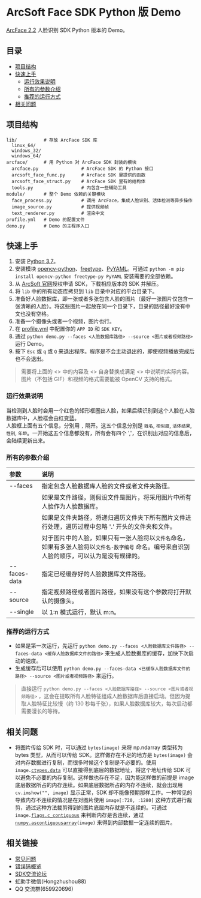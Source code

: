 # ArcSoft Face SDK Python 版 Demo

[ArcFace 2.2](https://ai.arcsoft.com.cn/product/arcface.html) 人脸识别 SDK Python 版本的 Demo。

## 目录

- [项目结构](#项目结构)
- [快速上手](#快速上手)
  - [运行效果说明](#运行效果说明)
  - [所有的参数介绍](#所有的参数介绍)
  - [推荐的运行方式](#推荐的运行方式)
- [相关问题](#相关问题)

## 项目结构

```text
lib/          # 存放 ArcFace SDK 库
  linux_64/
  windows_32/
  windows_64/
arcface/      # 用 Python 对 ArcFace SDK 封装的模块
  arcface.py                # ArcFace SDK 的 Python 接口
  arcsoft_face_func.py      # ArcFace SDK 里提供的函数
  arcsoft_face_struct.py    # ArcFace SDK 里有的结构体
  tools.py                  # 内包含一些辅助工具
module/       # 整个 Demo 依赖的关键模块
  face_process.py           # 调用 ArcFace，集成人脸识别、活体检测等异步操作
  image_source.py           # 提供视频帧
  text_renderer.py          # 渲染中文
profile.yml   # Demo 的配置文件
demo.py       # Demo 的主程序入口
```

## 快速上手

1. 安装 [Python 3.7](https://www.python.org/downloads)。
2. 安装模块 [opencv-python](https://pypi.org/project/opencv-python)、[freetype](https://pypi.org/project/freetype-py)、[PyYAML](https://pypi.org/project/PyYAML)。可通过 `python -m pip install opencv-python freetype-py PyYAML` 安装需要的全部依赖。
3. 从 [ArcSoft 官网](https://ai.arcsoft.com.cn/product/arcface.html)授权申请 SDK，下载相应版本的 SDK 并解压。
4. 将 `lib` 中的所有动态库拷贝到 `lib` 目录中对应的平台目录下。
5. 准备好人脸数据库，即一张或者多张包含人脸的图片（最好一张图片仅包含一张清晰的人脸）。将这些图片一起放在同一个目录下，目录的路径最好没有中文也没有空格。
6. 准备一个摄像头或者一个视频，图片也行。
7. 在 [profile.yml](profile.yml) 中配置你的 `APP ID` 和 `SDK KEY`。
8. 通过 `python demo.py --faces <人脸数据库路径> --source <图片或者视频路径>` 运行 Demo。
9. 按下 `Esc` 或 `q` 或 `Q` 来退出程序。程序是不会主动退出的，即使视频播放完成后也不会退出。

> 需要将上面的 <> 中的内容及 <> 自身替换成满足 <> 中说明的实际内容。  
> 图片（不包括 GIF）和视频的格式需要能被 OpenCV 支持的格式。

### 运行效果说明

当检测到人脸时会用一个红色的矩形框圈出人脸，如果后续识别到这个人脸在人脸数据库中，人脸框会由红变蓝。  
人脸框上面有五个信息，分别用 `,` 隔开。这五个信息分别是 `姓名`, `相似度`, `活体结果`, `性别`, `年龄`。一开始这五个信息都没有，所有会有四个 ','，在识别出对应的信息后，会陆续更新出来。

### 所有的参数介绍

| 参数 | 说明 |
| :--- | :--- |
| --faces | 指定包含人脸数据库人脸的文件或者文件夹路径。 |
|  | 如果是文件路径，则假设文件是图片，将采用图片中所有人脸作为人脸数据库。 |
|  | 如果是文件夹路径，将递归遍历文件夹下所有图片文件进行处理，遍历过程中忽略 '.' 开头的文件夹和文件。 |
|  | 对于图片中的人脸，如果只有一张人脸将以`文件名`命名，如果有多张人脸将以`文件名-数字编号` 命名。编号来自识别人脸的顺序，可以认为是没有规律的。 |
| --faces-data | 指定已经缓存好的人脸数据库文件路径。 |
| --source | 指定视频路径或者图片路径，如果没有这个参数将打开默认的摄像头。 |
| --single | 以 1:n 模式运行，默认 m:n。 |

### 推荐的运行方式

- 如果是第一次运行，先运行 `python demo.py --faces <人脸数据库文件路径> --faces-data <缓存人脸数据库文件的路径>` 来生成人脸数据库的缓存，加快下次启动的速度。  
- 生成缓存后可以使用 `python demo.py --faces-data <已缓存人脸数据库文件的路径> --source <图片或者视频路径>` 来运行。

> 直接运行 `python demo.py --faces <人脸数据库路径> --source <图片或者视频路径>` ，这会在提取所有人脸特征组成人脸数据库后直接启动。但因为提取人脸特征比较慢（约 130 秒每千张），如果人脸数据库较大，每次启动都需要漫长的等待。

## 相关问题

- 将图片传给 SDK 时，可以通过 `bytes(image)` 来将 np.ndarray 类型转为 bytes 类型，从而可以传给 SDK。这样做存在不足的地方是 `bytes(image)` 会对内存数据进行复制，而很多时候这个复制是不必要的。使用 `image.`[`ctypes.data`](https://docs.scipy.org/doc/numpy/reference/generated/numpy.ndarray.ctypes.html#numpy.ndarray.ctypes) 可以直接得到底层的数据地址，将这个地址传给 SDK 可以避免不必要的内存复制。这样做也存在不足，因为能这样做的前提是 image 底层数据所占的内存连续。如果底层数据所占的内存不连续，就会出现用 `cv.imshow("", image)` 显示正常，SDK 却不能像预期那样工作。一种常见的导致内存不连续的情况是在对图片使用 `image[:720, :1280]` 这种方式进行裁剪，通过这种方法裁剪得到的图片底层内存就是不连续的。可通过 `image.`[`flags.c_contiguous`](https://docs.scipy.org/doc/numpy/reference/generated/numpy.ndarray.flags.html) 来判断内存是否连续，通过 [`numpy.ascontiguousarray`](https://docs.scipy.org/doc/numpy/reference/generated/numpy.ascontiguousarray.html)`(image)` 来得到内部数据一定连续的图片。

## 相关链接

- [常见问题](https://ai.arcsoft.com.cn/manual/faqs.html)
- [错误码概览](https://ai.arcsoft.com.cn/manual/arcface_windows_apiV2.html#22%E9%94%99%E8%AF%AF%E7%A0%81%E6%A6%82%E8%A7%88)
- [SDK交流论坛](https://ai.arcsoft.com.cn/bbs)
- 虹助手微信(Hongzhushou88)
- QQ 交流群(659920696)

